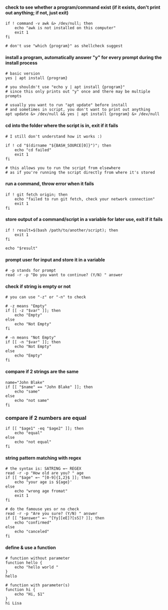 #### check to see whether a program/command exist (if it exists, don't print out anything; if not, just exit)

```console
if ! command -v awk &> /dev/null; then 
	echo "awk is not installed on this computer"
	exit 1
fi

# don't use "which {program}" as shellcheck suggest
```

#### install a program, automatically answer "y" for every prompt during the install process

```console
# basic version
yes | apt install {program}

# you shouldn't use "echo y | apt install {program}" 
# since this only prints out "y" once and there may be multiple prompts

# usually you want to run "apt update" before install
# and sometimes in script, you don't want to print out anything
apt update &> /dev/null && yes | apt install {program} &> /dev/null
```

#### cd into the folder where the script is in, exit if it fails

```console
# I still don't understand how it works :)

if ! cd "$(dirname "${BASH_SOURCE[0]}")"; then
	echo "cd failed"
	exit 1
fi

# this allows you to run the script from elsewhere
# as if you're running the script directly from where it's stored
````

#### run a command, throw error when it fails

```console
if ! git fetch origin; then
	echo "failed to run git fetch, check your network connection"
	exit 1
fi
```

#### store output of a command/script in a variable for later use, exit if it fails

```console
if ! result=$(bash /path/to/another/script); then
	exit 1
fi

echo "$result"
```

#### prompt user for input and store it in a variable

```console
# -p stands for prompt
read -r -p "Do you want to continue? (Y/N) " answer
```

#### check if string is empty or not

```console
# you can use "-z" or "-n" to check

# -z means "Empty"
if [[ -z "$var" ]]; then
	echo "Empty"
else
	echo "Not Empty"
fi

# -n means "Not Empty"
if [[ -n "$var" ]]; then
	echo "Not Empty"
else
	echo "Empty"
fi
```

#### compare if 2 strings are the same

```console
name="John Blake"
if [[ "$name" == "John Blake" ]]; then
	echo "same"
else
	echo "not same"
fi
```

### compare if 2 numbers are equal

```console
if [[ "$age1" -eq "$age2" ]]; then
	echo "equal"
else
	echo "not equal"
fi
```

#### string pattern matching with regex

```console
# the syntax is: SATRING =~ REGEX
read -r -p "How old are you? " age
if [[ "$age" =~ ^[0-9]{1,2}$ ]]; then
	echo "your age is ${age}'
else
	echo "wrong age fromat"
	exit 1
fi

# do the famouse yes or no check
read -r -p "Are you sure? (Y/N) " answer
if [[ "$answer" =~ ^[Yy][eE]?[sS]? ]]; then
	echo "confirmed"
else
	echo "canceled"
fi
```

#### define & use a function

```console
# function without parameter
function hello {
	echo "hello world "
}
hello

# function with parameter(s)
function hi {
	echo "Hi, $1"
}
hi Lisa
```
